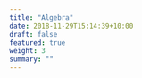 ```yaml
---
title: "Algebra"
date: 2018-11-29T15:14:39+10:00
draft: false
featured: true
weight: 3
summary: ""
---
```


